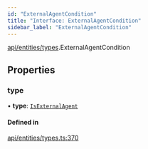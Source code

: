 ```yaml
---
id: "ExternalAgentCondition"
title: "Interface: ExternalAgentCondition"
sidebar_label: "ExternalAgentCondition"
---
```


[api/entities/types](../../../../../modules/API/Entities/Types/Types.md).ExternalAgentCondition

## Properties

### type

• **type**: [`IsExternalAgent`](../../../../../enums/API/Entities/Types/ConditionType/ConditionType.md#isexternalagent)

#### Defined in

[api/entities/types.ts:370](https://github.com/PolymeshAssociation/polymesh-sdk/blob/3cc570ade/src/api/entities/types.ts#L370)
